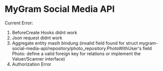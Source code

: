 # MyGram Social Media API

Current Error:

1. BeforeCreate Hooks didnt work
2. Json request didnt work
3. Aggregate entity masih bindung (invalid field found for struct mygram-social-media-api/repository/photo_repository.PhotoWithUser's field Photo: define a valid foreign key for relations or implement the Valuer/Scanner interface)
4. Authorization Error
